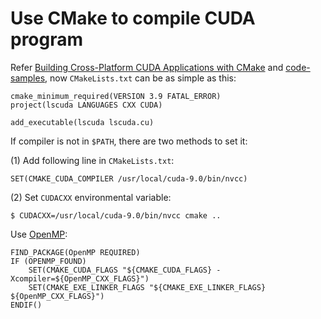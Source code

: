 # Use CMake to compile CUDA program

Refer [Building Cross-Platform CUDA Applications with CMake](https://devblogs.nvidia.com/building-cuda-applications-cmake/) and [code-samples](https://github.com/robertmaynard/code-samples/tree/master/posts/cmake), now `CMakeLists.txt` can be as simple as this:  

	cmake_minimum_required(VERSION 3.9 FATAL_ERROR)
	project(lscuda LANGUAGES CXX CUDA)
	
	add_executable(lscuda lscuda.cu)

If compiler is not in `$PATH`, there are two methods to set it:  

(1) Add following line in `CMakeLists.txt`:  

	SET(CMAKE_CUDA_COMPILER /usr/local/cuda-9.0/bin/nvcc)

(2) Set `CUDACXX` environmental variable:  

	$ CUDACXX=/usr/local/cuda-9.0/bin/nvcc cmake ..


Use [OpenMP](https://www.openmp.org/):  

	FIND_PACKAGE(OpenMP REQUIRED)
	IF (OPENMP_FOUND) 
		SET(CMAKE_CUDA_FLAGS "${CMAKE_CUDA_FLAGS} -Xcompiler=${OpenMP_CXX_FLAGS}") 
		SET(CMAKE_EXE_LINKER_FLAGS "${CMAKE_EXE_LINKER_FLAGS} ${OpenMP_CXX_FLAGS}") 
	ENDIF()  

